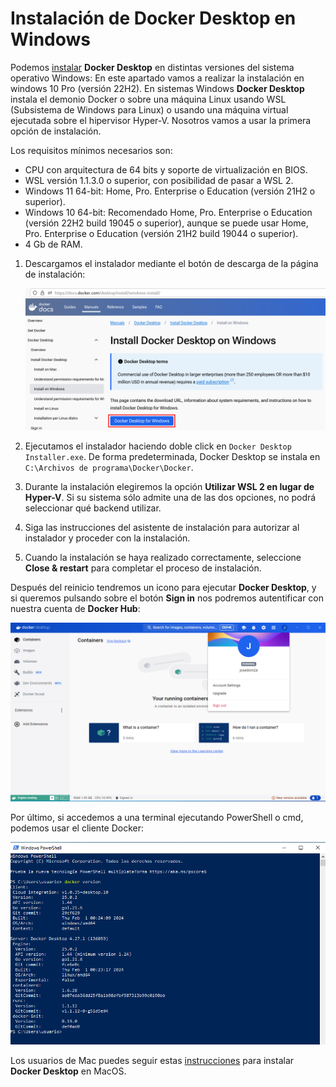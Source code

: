 # Instalación de Docker Desktop en Windows

Podemos [instalar](https://docs.docker.com/desktop/install/windows-install/) **Docker Desktop** en distintas versiones del sistema operativo Windows:  En este apartado vamos a realizar la instalación en windows 10 Pro (versión 22H2). En sistemas Windows **Docker Desktop** instala el demonio Docker o sobre una máquina Linux usando WSL (Subsistema de Windows para Linux) o usando una máquina virtual ejecutada sobre el hipervisor Hyper-V. Nosotros vamos a usar la primera opción de instalación.

Los requisitos mínimos necesarios son:

* CPU con arquitectura de 64 bits y soporte de virtualización en BIOS.
* WSL versión 1.1.3.0 o superior, con posibilidad de pasar a WSL 2.
* Windows 11 64-bit: Home, Pro. Enterprise o Education (versión 21H2 o superior).
* Windows 10 64-bit: Recomendado Home, Pro. Enterprise o Education (versión 22H2 build 19045 o superior), aunque se puede usar Home, Pro. Enterprise o Education (versión 21H2 build 19044 o superior).
* 4 Gb de RAM.


1. Descargamos el instalador mediante el botón de descarga de la página de instalación:

    ![windows](img/windows1.png)

2. Ejecutamos el instalador haciendo doble click en `Docker Desktop Installer.exe`. De forma predeterminada, Docker Desktop se instala en `C:\Archivos de programa\Docker\Docker`.
3. Durante la instalación elegiremos la opción **Utilizar WSL 2 en lugar de Hyper-V**. Si su sistema sólo admite una de las dos opciones, no podrá seleccionar qué backend utilizar.
4. Siga las instrucciones del asistente de instalación para autorizar al instalador y proceder con la instalación.
5. Cuando la instalación se haya realizado correctamente, seleccione **Close & restart** para completar el proceso de instalación.

Después del reinicio tendremos un icono para ejecutar **Docker Desktop**, y si queremos pulsando sobre el botón **Sign in** nos podremos autentificar con nuestra cuenta de **Docker Hub**:

![windows](img/windows2.png)

Por último, si accedemos a una terminal ejecutando PowerShell o cmd, podemos usar el cliente Docker:

![windows](img/windows3.png)

Los usuarios de Mac puedes seguir estas [instrucciones](https://docs.docker.com/desktop/install/mac-install/) para instalar **Docker Desktop** en MacOS.